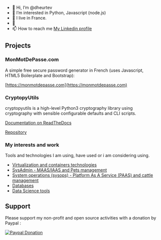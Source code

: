 - 👋 Hi, I’m @dheurtev
- 👀 I’m interested in Python, Javascript (node.js) 
- 🌱 I live in France.
- 💞️ 
- 📫 How to reach me [My Linkedin profile](https://www.linkedin.com/in/david-heurtevent/)

## Projects ##

### MonMotDePasse.com ###
A simple free secure password generator in French (uses Javascript, HTML5 Boilerplate and Bootstrap): 

[https://monmotdepasse.com](https://monmotdepasse.com)

### CryptopyUtils ###
cryptopyutils is a high-level Python3 cryptography library using cryptography with sensible configurable defaults and CLI scripts.

[Documentation on ReadTheDocs](https://cryptopyutils.readthedocs.io/en/latest/)

[Repository](https://github.com/dheurtev/cryptopyutils)

### My interests and work ###
Tools and technologies I am using, have used or i am considering using.
- [Virtualization and containers technologies](https://github.com/dheurtev/dheurtev/blob/main/virtualization-containers.md)
- [SysAdmin - MAAS/IAAS and Pets management](https://github.com/dheurtev/dheurtev/blob/main/sysadmin.md)
- [System operations (sysops) - Platform As A Service (PAAS) and cattle management](https://github.com/dheurtev/dheurtev/blob/main/sysops.md)
- [Databases](https://github.com/dheurtev/dheurtev/blob/main/databases.md)
- [Data Science tools](https://github.com/dheurtev/dheurtev/blob/main/data-science.md)

## Support ##

Please support my non-profit and open source activities with a donation by Paypal :

[![Paypal Donation](https://www.paypalobjects.com/en_US/FR/i/btn/btn_donateCC_LG.gif)](https://www.paypal.com/donate?hosted_button_id=MU8N9KU6VLBME)

